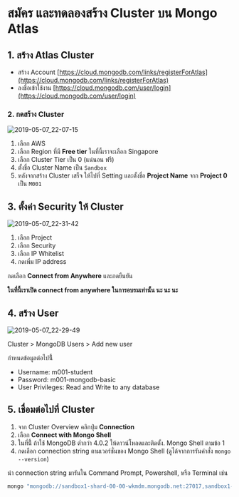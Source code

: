 
# สมัคร และทดลองสร้าง Cluster บน Mongo Atlas

## 1. สร้าง Atlas Cluster

- สร้าง Account [https://cloud.mongodb.com/links/registerForAtlas](https://cloud.mongodb.com/links/registerForAtlas)
- ลงชื่อเข้าใช้งาน [https://cloud.mongodb.com/user/login](https://cloud.mongodb.com/user/login)

### 2. กดสร้าง Cluster

![2019-05-07_22-07-15](https://user-images.githubusercontent.com/85179/57312227-57a30a00-7117-11e9-96ad-73010e1cfa5b.png)


1. เลือก AWS 
2. เลือก​ Region ที่มี **Free tier** ในที่นี้เราจะเลือก Singapore
3. เลือก Cluster Tier เป็น 0 (แน่นอน ฟรี)
4. ตั้งชื่อ Cluster Name เป็น `Sandbox`
5. หลังจากสร้าง Cluster เสร็จ ให้ไปที่ Setting และตั้งชื่อ **Project Name** จาก **Project 0** เป็น `M001`

## 3. ตั้งค่า Security ให้ Cluster

![2019-05-07_22-31-42](https://user-images.githubusercontent.com/85179/57312562-021b2d00-7118-11e9-9f76-2d239d6e83e7.png)


1. เลือก Project
2. เลือก Security
3. เลือก IP Whitelist
4. กดเพิ่ม IP address

กดเลือก **Connect from Anywhere** และกดยืนยัน 

**ในที่นี้เราเปิด connect from anywhere ในการอบรมเท่านั้น นะ นะ นะ**


## 4. สร้าง User

![2019-05-07_22-29-49](https://user-images.githubusercontent.com/85179/57312418-b5375680-7117-11e9-8829-f2851095a154.png)

Cluster \> MongoDB Users \> Add new user

กำหนดข้อมูลต่อไปนี้้

- Username: m001-student
- Password: m001-mongodb-basic
- User Privileges: Read and Write to any database

## 5. เชื่อมต่อไปที่ Cluster 

1. จาก Cluster Overview คลิกปุ่ม **Connection** 
2. เลือก **Connect with Mongo Shell**
3. ในที่นี้้ ถ้าใช้ MongoDB ต่ำกว่า 4.0.2 ให้ดาวน์โหลดและติดตั้ง. Mongo Shell ตามข้อ 1
4. กดเลือก connection string ตามเวอร์ชั่นของ Mongo Shell (ดูได้จากการรันคำสั่ง `mongo --version`)

นำ connection string มารันใน Command Prompt, Powershell, หรือ Terminal เช่น

```bash
mongo "mongodb://sandbox1-shard-00-00-wkmdm.mongodb.net:27017,sandbox1-shard-00-01-wkmdm.mongodb.net:27017,sandbox1-shard-00-02-wkmdm.mongodb.net:27017/test?replicaSet=Sandbox1-shard-0" --ssl --authenticationDatabase admin --username m001-student --password <PASSWORD>`
```
